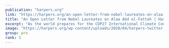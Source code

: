 ```yaml
---
publication: "harpers.org"
link: "https://harpers.org/an-open-letter-from-nobel-laureates-on-alaa-abd-el-fattah/"
title: "An Open Letter from Nobel Laureates on Alaa Abd el-Fattah | Harper's Magazine"
excerpt: "As the world prepares for the COP27 International Climate Conference in Egypt we, as Nobel laureates, write to urge the world not to forget about the many thousands of political prisoners held in Egypt’s prisons—most urgently, the Egyptian-British writer and philosopher, Alaa Abd el-Fattah, now six months into a hunger strike and at risk of […]"
image: "https://harpers.org/wp-content/uploads/2020/04/harpers-twitter.png"
group: pro
rank: 5
---
```


